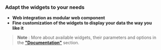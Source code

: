 ### Adapt the widgets to your needs

- **Web integration as modular web component**
- **Fine customization of the widgets to display your data the way you like it**

> **Note** : More about available widgets, their parameters and options in the **["Documentation"](/docs-widgets-overview)** section.

